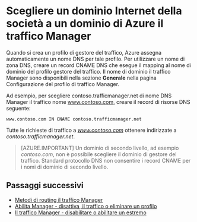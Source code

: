 <properties
    pageTitle="Scegliere un dominio Internet della società a un nome di dominio gestore del traffico | Microsoft Azure"
    description="In questo articolo consente di scegliere il nome di dominio della società a un nome di dominio gestore del traffico."
    services="traffic-manager"
    documentationCenter=""
    authors="sdwheeler"
    manager="carmonm"
    editor=""
/>
<tags
    ms.service="traffic-manager"
    ms.devlang="na"
    ms.topic="get-started-article"
    ms.tgt_pltfrm="na"
    ms.workload="infrastructure-services"
    ms.date="10/11/2016"
    ms.author="sewhee"
/>

# <a name="point-a-company-internet-domain-to-an-azure-traffic-manager-domain"></a>Scegliere un dominio Internet della società a un dominio di Azure il traffico Manager

Quando si crea un profilo di gestore del traffico, Azure assegna automaticamente un nome DNS per tale profilo. Per utilizzare un nome di zona DNS, creare un record CNAME DNS che esegue il mapping al nome di dominio del profilo gestore del traffico. Il nome di dominio il traffico Manager sono disponibili nella sezione **Generale** nella pagina Configurazione del profilo di traffico Manager.

Ad esempio, per scegliere contoso.trafficmanager.net di nome DNS Manager il traffico nome www.contoso.com, creare il record di risorse DNS seguente:

    www.contoso.com IN CNAME contoso.trafficmanager.net

Tutte le richieste di traffico a *www.contoso.com* ottenere indirizzate a *contoso.trafficmanager.net*.

>[AZURE.IMPORTANT] Un dominio di secondo livello, ad esempio *contoso.com*, non è possibile scegliere il dominio di gestore del traffico. Standard protocollo DNS non consentire i record CNAME per i nomi di dominio di secondo livello.

## <a name="next-steps"></a>Passaggi successivi

- [Metodi di routing il traffico Manager](traffic-manager-routing-methods.md)
- [Abilita Manager - disattiva, il traffico o eliminare un profilo](disable-enable-or-delete-a-profile.md)
- [Il traffico Manager - disabilitare o abilitare un estremo](disable-or-enable-an-endpoint.md)
